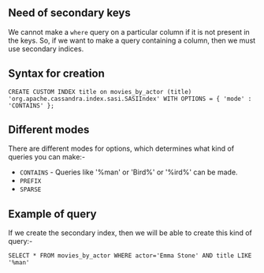 ## Need of secondary keys

We cannot make a `where` query on a particular column if it is not present in the keys.
So, if we want to make a query containing a column, then we must use secondary indices.

## Syntax for creation

```cql
CREATE CUSTOM INDEX title on movies_by_actor (title)
'org.apache.cassandra.index.sasi.SASIIndex' WITH OPTIONS = { 'mode' : 'CONTAINS' };
```

## Different modes

There are different modes for options, which determines what kind of queries you can make:-

- `CONTAINS` - Queries like '%man' or 'Bird%' or '%ird%' can be made.
- `PREFIX`
- `SPARSE`

## Example of query

If we create the secondary index, then we will be able to create this kind of query:-

```cql
SELECT * FROM movies_by_actor WHERE actor='Emma Stone' AND title LIKE '%man'

```
